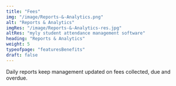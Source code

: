 ```yaml
---
title: "Fees"
img: "/image/Reports-&-Analytics.png"
alt: "Reports & Analytics"
imgRes: "/image/Reports-&-Analytics-res.jpg"
altRes: "myly student attendance management software"
heading: "Reports & Analytics"
weight: 5
typeofpage: "featuresBenefits"
draft: false
---
```


Daily reports keep management updated on fees collected, due and overdue.
        
